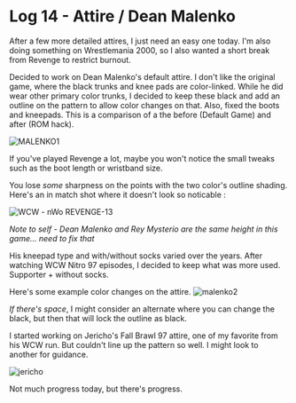 # Log 14 - Attire / Dean Malenko 

After a few more detailed attires, I just need an easy one today. I'm also doing something on Wrestlemania 2000, so I also wanted a short break from Revenge to restrict burnout. 

Decided to work on Dean Malenko's default attire. I don't like the original game, where the black trunks and knee pads are color-linked. While he did wear other primary color trunks, I decided to keep these black and add an outline on the pattern to allow color changes on that. Also, fixed the boots and kneepads. This is a comparison of a the before (Default Game) and after (ROM hack). 

![MALENKO1](https://github.com/user-attachments/assets/cb79008c-690b-4642-a19f-811ff0cd3e88)

If you've played Revenge a lot, maybe you won't notice the small tweaks such as the boot length or wristband size. 

You lose *some* sharpness on the points with the two color's outline shading. Here's an in match shot where it doesn't look so noticable :

![WCW - nWo  REVENGE-13](https://github.com/user-attachments/assets/2cd62720-2c00-4626-996a-d7fcf713da87)

*Note to self - Dean Malenko and Rey Mysterio are the same height in this game... need to fix that*

His kneepad type and with/without socks varied over the years. After watching WCW Nitro 97 episodes, I decided to keep what was more used. Supporter + without socks. 

Here's some example color changes on the attire. 
![malenko2](https://github.com/user-attachments/assets/2e191f56-f581-4368-9896-a82ac70dfa58)

*If there's space*, I might consider an alternate where you can change the black, but then that will lock the outline as black.  

I started working on Jericho's Fall Brawl 97 attire, one of my favorite from his WCW run. But couldn't line up the pattern so well. I might look to another for guidance.

![jericho](https://github.com/user-attachments/assets/1480c861-83bc-4195-8589-4d1a9f8951ec)

Not much progress today, but there's progress. 


